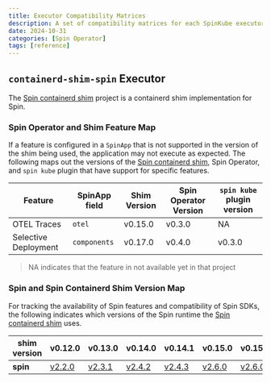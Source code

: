 ```yaml
---
title: Executor Compatibility Matrices
description: A set of compatibility matrices for each SpinKube executor
date: 2024-10-31
categories: [Spin Operator]
tags: [reference]
---
```


## `containerd-shim-spin` Executor

The [Spin containerd shim](https://github.com/spinkube/containerd-shim-spin) project is a containerd shim implementation for Spin.

### Spin Operator and Shim Feature Map

If a feature is configured in a `SpinApp` that is not supported in the version of the shim being
used, the application may not execute as expected. The following maps out the versions of the [Spin
containerd shim](https://github.com/spinkube/containerd-shim-spin), Spin Operator, and `spin kube`
plugin that have support for specific features.

| Feature | SpinApp field | Shim Version | Spin Operator Version | `spin kube` plugin version |
| -- | -- | -- | -- | -- |
| OTEL Traces | `otel` | v0.15.0 | v0.3.0 | NA |
| Selective Deployment | `components` | v0.17.0 | v0.4.0 | v0.3.0 |

> NA indicates that the feature in not available yet in that project

### Spin and Spin Containerd Shim Version Map

For tracking the availability of Spin features and compatibility of Spin SDKs, the following
indicates which versions of the Spin runtime the [Spin containerd
shim](https://github.com/spinkube/containerd-shim-spin) uses.

| **shim version** | v0.12.0                                                       | v0.13.0                                                       | v0.14.0                                                       | v0.14.1                                                       | v0.15.0                                                       | v0.15.1                                                       | v0.16.0                                                       |
|------------------|---------------------------------------------------------------|---------------------------------------------------------------|---------------------------------------------------------------|---------------------------------------------------------------|---------------------------------------------------------------|---------------------------------------------------------------|---------------------------------------------------------------|
| **spin**         | [v2.2.0](https://github.com/fermyon/spin/releases/tag/v2.2.0) | [v2.3.1](https://github.com/fermyon/spin/releases/tag/v2.3.1) | [v2.4.2](https://github.com/fermyon/spin/releases/tag/v2.4.2) | [v2.4.3](https://github.com/fermyon/spin/releases/tag/v2.4.3) | [v2.6.0](https://github.com/fermyon/spin/releases/tag/v2.6.0) | [v2.6.0](https://github.com/fermyon/spin/releases/tag/v2.6.0) | [v2.6.0](https://github.com/fermyon/spin/releases/tag/v2.6.0) |
